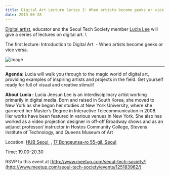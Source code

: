 ```yaml
---
title: Digital Art Lecture Series I: When artists become geeks or vice versa @Seoul, July 10
date: 2013-06-28
---
```

[Digital artist](http://www.smellsdreamy.com), educator and the Seoul
Tech Society member [Lucia Lee](http://facebook.com/LuciaJeesunLee) will
give a series of lectures on digital art. \

The first lecture: Introduction to Digital Art  - When artists become
geeks or vice versa.

![image](http://media.tumblr.com/74213c7b105c90f5e13036e5e00ce0c1/tumblr_inline_mp22gh44Pa1qz4rgp.jpg)

****

**Agenda:** Lucia will walk you through to the magic world of digital
art, providing examples of inspiring artists and projects in the field.
Get yourself ready for full of visual and creative stimuli!

**About Lucia :** Lucia Jeesun Lee is an interdisciplinary artist
working primarily in digital media. Born and raised in South Korea, she
moved to New York as she began her studies at New York University, where
she garnered her Master’s Degree in Interactive Telecommunication in
2008. Her works have been featured in various venues in New York. She
also has worked as a video projection designer in off-off Broadway shows
and as an adjunct professor/ instructor in Hostos Community College,
Stevens Institute of Technology, and Queens Museum of Art

Location: [HUB Seoul ](http://hubseoul.net/) , [17 Bongeunsa-ro 55-gil,
Seoul](https://maps.google.com/maps?q=Bongeunsa-ro+55-gil,+Gangnam-gu,+Seoul,+South+Korea&hl=en&sll=37.0625,-95.677068&sspn=40.460237,78.662109&hnear=Bongeunsa-ro+55-gil,+Gangnam-gu,+Seoul,+South+Korea&t=m&z=16)

Time: 19.00-20.30

RSVP to this event
at [http://www.meetup.com/seoul-tech-society/](http://www.meetup.com/seoul-tech-society/events/125183962/)


